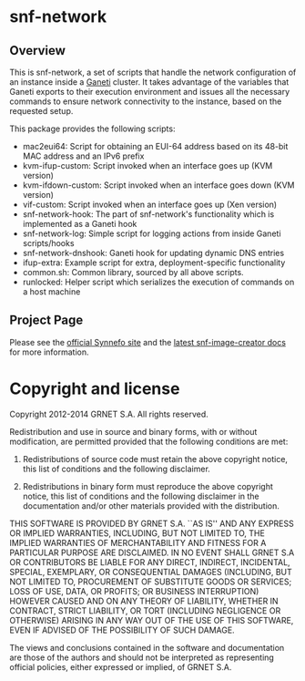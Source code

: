 snf-network
===========

Overview
--------

This is snf-network, a set of scripts that handle the network configuration of
an instance inside a [Ganeti](http://code.google.com/p/ganeti) cluster.
It takes advantage of the variables that Ganeti exports to their execution
environment and issues all the necessary commands to ensure network
connectivity to the instance, based on the requested setup.

This package provides the following scripts:

* mac2eui64: Script for obtaining an EUI-64 address based on its 48-bit
  MAC address and an IPv6 prefix
* kvm-ifup-custom: Script invoked when an interface goes up (KVM version)
* kvm-ifdown-custom: Script invoked when an interface goes down (KVM version)
* vif-custom: Script invoked when an interface goes up (Xen version)
* snf-network-hook: The part of snf-network's functionality which is
  implemented as a Ganeti hook
* snf-network-log: Simple script for logging actions from inside Ganeti
  scripts/hooks
* snf-network-dnshook: Ganeti hook for updating dynamic DNS entries
* ifup-extra: Example script for extra, deployment-specific functionality
* common.sh: Common library, sourced by all above scripts.
* runlocked: Helper script which serializes the execution of commands
  on a host machine

Project Page
------------

Please see the [official Synnefo site](http://www.synnefo.org) and the
[latest snf-image-creator docs](http://www.synnefo.org/docs/snf-network/latest/index.html)
for more information.


Copyright and license
=====================

Copyright 2012-2014 GRNET S.A. All rights reserved.

Redistribution and use in source and binary forms, with or
without modification, are permitted provided that the following
conditions are met:

  1. Redistributions of source code must retain the above
     copyright notice, this list of conditions and the following
     disclaimer.

  2. Redistributions in binary form must reproduce the above
     copyright notice, this list of conditions and the following
     disclaimer in the documentation and/or other materials
     provided with the distribution.

THIS SOFTWARE IS PROVIDED BY GRNET S.A. ``AS IS'' AND ANY EXPRESS
OR IMPLIED WARRANTIES, INCLUDING, BUT NOT LIMITED TO, THE IMPLIED
WARRANTIES OF MERCHANTABILITY AND FITNESS FOR A PARTICULAR
PURPOSE ARE DISCLAIMED. IN NO EVENT SHALL GRNET S.A OR
CONTRIBUTORS BE LIABLE FOR ANY DIRECT, INDIRECT, INCIDENTAL,
SPECIAL, EXEMPLARY, OR CONSEQUENTIAL DAMAGES (INCLUDING, BUT NOT
LIMITED TO, PROCUREMENT OF SUBSTITUTE GOODS OR SERVICES; LOSS OF
USE, DATA, OR PROFITS; OR BUSINESS INTERRUPTION) HOWEVER CAUSED
AND ON ANY THEORY OF LIABILITY, WHETHER IN CONTRACT, STRICT
LIABILITY, OR TORT (INCLUDING NEGLIGENCE OR OTHERWISE) ARISING IN
ANY WAY OUT OF THE USE OF THIS SOFTWARE, EVEN IF ADVISED OF THE
POSSIBILITY OF SUCH DAMAGE.

The views and conclusions contained in the software and
documentation are those of the authors and should not be
interpreted as representing official policies, either expressed
or implied, of GRNET S.A.
